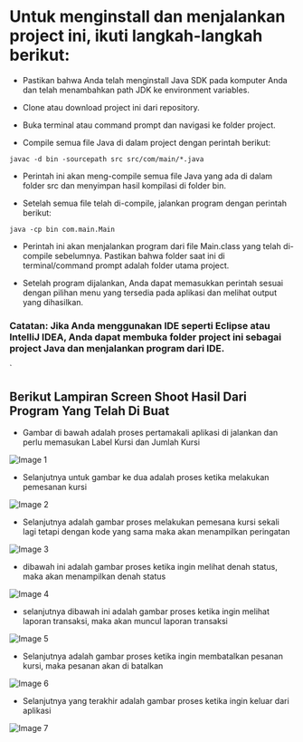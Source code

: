 # Untuk menginstall dan menjalankan project ini, ikuti langkah-langkah berikut:


- Pastikan bahwa Anda telah menginstall Java SDK pada komputer Anda dan telah menambahkan path JDK ke environment variables.

- Clone atau download project ini dari repository.

- Buka terminal atau command prompt dan navigasi ke folder project.

- Compile semua file Java di dalam project dengan perintah berikut:

``
	javac -d bin -sourcepath src src/com/main/*.java
``

- Perintah ini akan meng-compile semua file Java yang ada di dalam folder src dan menyimpan hasil kompilasi di folder bin.


- Setelah semua file telah di-compile, jalankan program dengan perintah berikut:


``
	java -cp bin com.main.Main
``


- Perintah ini akan menjalankan program dari file Main.class yang telah di-compile sebelumnya. Pastikan bahwa folder saat ini di terminal/command prompt adalah folder utama project.

- Setelah program dijalankan, Anda dapat memasukkan perintah sesuai dengan pilihan menu yang tersedia pada aplikasi dan melihat output yang dihasilkan.

### Catatan: Jika Anda menggunakan IDE seperti Eclipse atau IntelliJ IDEA, Anda dapat membuka folder project ini sebagai project Java dan menjalankan program dari IDE.
`

## Berikut Lampiran Screen Shoot Hasil Dari Program Yang Telah Di Buat
- Gambar di bawah adalah proses pertamakali aplikasi di jalankan dan perlu memasukan Label Kursi dan Jumlah Kursi

![Image 1](https://lh4.googleusercontent.com/27cLxMVyV1Xm0v77Rguvb8FKnJfh4cbdG0qXGeEw52pPdsLigBsFmyqeYNg1FltX-Z4=w2400)

- Selanjutnya untuk gambar ke dua adalah proses ketika melakukan pemesanan kursi

![Image 2](https://lh4.googleusercontent.com/2lXGRQUTHkGfKQSNdz4uYAuA-708X1Pb-XXCCgPA-uNPWT64ZqcRXX_GRui82v66HJ4=w2400)

- Selanjutnya adalah gambar proses melakukan pemesana kursi sekali lagi tetapi dengan kode yang sama maka akan menampilkan peringatan

![Image 3](https://lh3.googleusercontent.com/Y0wMHbx1PDfCEGNMQ6weQynSBOAWy94PG_g5y2zYR-TZqpVjywBf1Mik-mhbijjMMjQ=w2400)

- dibawah ini adalah gambar proses ketika ingin melihat denah status, maka akan menampilkan denah status

![Image 4](https://lh6.googleusercontent.com/g7Fy5VjD3xWc7_QTG_0h1ijF1gHxHrOUpNqrpb2GaeGj3uCu0hfq3-FZaGTEw1uPM30=w2400)

- selanjutnya dibawah ini adalah gambar proses ketika ingin melihat laporan transaksi, maka akan muncul laporan transaksi

![Image 5](https://lh3.googleusercontent.com/qh59QJZrrzZ4eT2T04PWdl17Q6WHFc763bSaUElJTa_lXCjswUkhi7xy9jyVMH4a9LM=w2400)

- Selanjutnya adalah gambar proses ketika ingin membatalkan pesanan kursi, maka pesanan akan di batalkan

![Image 6](https://lh3.googleusercontent.com/-UTjFFIA2kGfQUnqvLyGdHYw4cymqtDI6nRZMBQUONIiC4zMj086GlvpFYHHygJueco=w2400)

- Selanjutnya yang terakhir adalah gambar proses ketika ingin keluar dari aplikasi

![Image 7](https://lh3.googleusercontent.com/H7z_yX3d9SbFHfYnKgQ20E6YyN9Rah6KPp6XenG2W9EASk4mGi2kNm4UouMuXhX9dbo=w2400)

